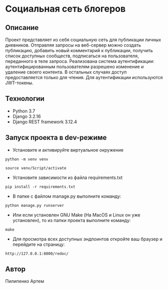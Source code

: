 # Социальная сеть блогеров

## Описание

Проект представляет из себя социальную сеть для публикации личных
дневников. Отправляя запросы на веб-сервер можно создать публикацию, добавить
новый комментарий к публикации, получить список доступных сообществ,
подписаться на пользователя, переданного в теле запроса. Реализована система
аутентификации: аутентифицированным пользователям разрешено изменение и
удаление своего контента. В остальных случаях доступ предоставляется только
для чтения. Для аутентификации используются JWT-токены.

## Технологии

- Python 3.7
- Django 3.2.16
- Django REST framework 3.12.4

## Запуск проекта в dev-режиме

- Установите и активируйте виртуальное окружение

```text
python -m venv venv
```

```text
source venv/Script/activate
```

- Установите зависимости из файла requirements.txt

```text
pip install -r requirements.txt
```

- В папке с файлом manage.py выполните команду:

```text
python manage.py runserver
```

- Или если установлен GNU Make (На MacOS и Linux он уже установлен),
то из папки проекта выполните команду:

```text
make
```

- Для просмотра всех доступных эндпоинтов откройте ваш браузер и
перейдите на страницу:

```text
http://127.0.0.1:8000/redoc/
```

## Автор

Пилипенко Артем
